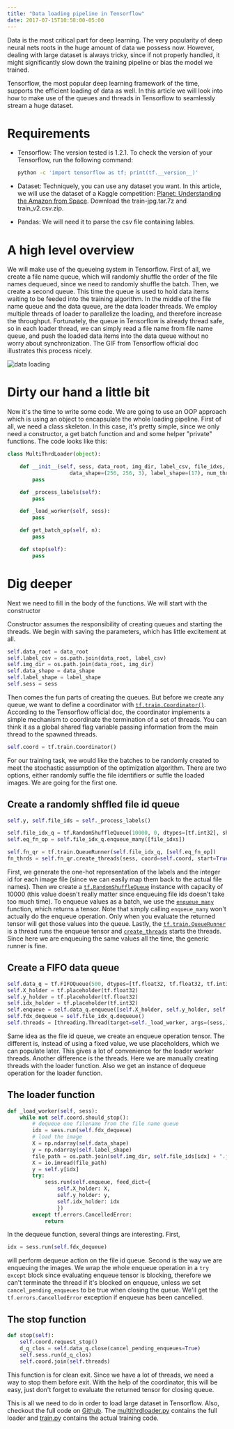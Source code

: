 ```yaml
---
title: "Data loading pipeline in Tensorflow"
date: 2017-07-15T10:58:00-05:00
---
```

Data is the most critical part for deep learning. The very popularity of deep
neural nets roots in the huge amount of data we possess now. However, dealing
with large dataset is always tricky, since if not properly handled, it might
significantly slow down the training pipeline or bias the model we trained.

Tensorflow, the most popular deep learning framework of the time, supports
the efficient loading of data as well. In this article we will look into how to
make use of the queues and threads in Tensorflow to seamlessly stream a huge
dataset.

# **Requirements**

* Tensorflow: The version tested is 1.2.1. To check the version of your
Tensorflow, run the following command:

    ```bash
    python -c 'import tensorflow as tf; print(tf.__version__)'
    ```
* Dataset: Techniquely, you can use any dataset you want. In this article, we
  will use the dataset of a Kaggle competition: [Planet: Understanding the
  Amazon from
  Space](https://www.kaggle.com/c/planet-understanding-the-amazon-from-space/data).
  Download the train-jpg.tar.7z and train_v2.csv.zip.

* Pandas: We will need it to parse the csv file containing lables.

# **A high level overview**

We will make use of the queueing system in Tensorflow. First of all, we create a
file name queue, which will randomly shuffle the order of the file names
dequeued, since we need to randomly shuffle the batch. Then, we create a second
queue. This time the queue is used to hold data items waiting to be feeded into
the training algorithm. In the middle of the file name queue and the data queue,
are the data loader threads. We employ multiple threads of loader to parallelize
the loading, and therefore increase the throughput. Fortunately, the queue in
Tensorflow is already thread safe, so in each loader thread, we can simply read
a file name from file name queue, and push the loaded data items into the data
queue without no worry about synchronization. The GIF from Tensorflow official
doc illustrates this process nicely.

![data loading](https://www.tensorflow.org/images/AnimatedFileQueues.gif)

# **Dirty our hand a little bit**

Now it's the time to write some code. We are going to use an OOP approach which
is using an object to encapsulate the whole loading pipeline. First of all, we
need a class skeleton. In this case, it's pretty simple, since we only need a
constructor, a get batch function and and some helper "private" functions. The
code looks like this:

```python
class MultiThrdLoader(object):

    def __init__(self, sess, data_root, img_dir, label_csv, file_idxs, \
                    data_shape=(256, 256, 3), label_shape=(17), num_thrds=10):
        pass

    def _process_labels(self):
        pass

    def _load_worker(self, sess):
        pass

    def get_batch_op(self, n):
        pass

    def stop(self):
        pass

```

# **Dig deeper**

Next we need to fill in the body of the functions. We will start with the
constructor

Constructor assumes the responsibility of creating queues and starting the
threads. We begin with saving the parameters, which has little excitement at all.

```python
self.data_root = data_root
self.label_csv = os.path.join(data_root, label_csv)
self.img_dir = os.path.join(data_root, img_dir)
self.data_shape = data_shape
self.label_shape = label_shape
self.sess = sess
```

Then comes the fun parts of creating the queues. But before we create any queue, we
want to define a coordinator with [`tf.train.Coordinator()`](https://www.tensorflow.org/api_docs/python/tf/train/Coordinator).
According to the Tensorflow official doc, the coordinator implements a simple mechanism to
coordinate the termination of a set of threads. You can think it as a global shared flag variable passing information from the main thread to the spawned threads.

```python
self.coord = tf.train.Coordinator()
```

For our training task, we would like the batches to be randomly created to meet the stochastic assumption of the optimization algorithm. There are two options, either randomly suffle the file identifiers or suffle the loaded images. We are going for the first one.

## Create a randomly shffled file id queue

```python
self.y, self.file_ids = self._process_labels()

self.file_idx_q = tf.RandomShuffleQueue(10000, 0, dtypes=[tf.int32], shapes=[()])
self.eq_fn_op = self.file_idx_q.enqueue_many([file_idxs])

self.fn_qr = tf.train.QueueRunner(self.file_idx_q, [self.eq_fn_op])
fn_thrds = self.fn_qr.create_threads(sess, coord=self.coord, start=True)
```

First, we generate the one-hot representation of the labels and the integer id for each image file (since we can easily map them back to the actual file names). Then we create a [`tf.RandomShuffleQueue`](https://www.tensorflow.org/api_docs/python/tf/RandomShuffleQueue) instance with capacity of 10000 (this value doesn't really matter since enqueuing file ids doesn't take too much time). To enqueue values as a batch, we use the [`enqueue_many`](https://www.tensorflow.org/api_docs/python/tf/RandomShuffleQueue#enqueue_many) function, which returns a tensor. Note that simply calling `enqueue_many` won't actually do the enqueue operation. Only when you evaluate the returned tensor will get those values into the queue. Lastly, the [`tf.train.QueueRunner`](https://www.tensorflow.org/api_docs/python/tf/train/QueueRunner) is a thread runs the enqueue tensor and [`create_threads`](https://www.tensorflow.org/api_docs/python/tf/train/QueueRunner#create_threads) starts the threads. Since here we are enqueuing the same values all the time, the generic runner is fine.

## Create a FIFO data queue

```python
self.data_q = tf.FIFOQueue(500, dtypes=[tf.float32, tf.float32, tf.int32], shapes=[data_shape, label_shape, ()])
self.X_holder = tf.placeholder(tf.float32)
self.y_holder = tf.placeholder(tf.float32)
self.idx_holder = tf.placeholder(tf.int32)
self.enqueue = self.data_q.enqueue([self.X_holder, self.y_holder, self.idx_holder])
self.fdx_dequeue = self.file_idx_q.dequeue()
self.threads = [threading.Thread(target=self._load_worker, args=(sess,)) for i in range(num_thrds)]
```

Same idea as the file id queue, we create an enqueue operation tensor. The different is, instead of using a fixed value, we use placeholders, which we can populate later. This gives a lot of convenience for the loader worker threads. Another difference is the threads. Here we are manually creating threads with the loader function. Also we get an instance of dequeue operation for the loader function.

## The loader function

```python
def _load_worker(self, sess):
    while not self.coord.should_stop():
        # dequeue one filename from the file name queue
        idx = sess.run(self.fdx_dequeue)
        # load the image
        X = np.ndarray(self.data_shape)
        y = np.ndarray(self.label_shape)
        file_path = os.path.join(self.img_dir, self.file_ids[idx] + ".jpg")
        X = io.imread(file_path)
        y = self.y[idx]
        try:
            sess.run(self.enqueue, feed_dict={
                self.X_holder: X,
                self.y_holder: y,
                self.idx_holder: idx
                })
        except tf.errors.CancelledError:
            return
```

In the dequeue function, several things are interesting. First,

```python
idx = sess.run(self.fdx_dequeue)
```

will perform dequeue action on the file id queue. Second is the way we are enqueuing the images. We wrap the whole enqueue operation in a `try except` block since evaluating enqueue tensor is blocking, therefore we can't terminate the thread if it's blocked on enqueue, unless we set `cancel_pending_enqueues` to be true when closing the queue. We'll get the `tf.errors.CancelledError` exception if enqueue has been cancelled.

## The stop function

```python
def stop(self):
    self.coord.request_stop()
    d_q_clos = self.data_q.close(cancel_pending_enqueues=True)
    self.sess.run(d_q_clos)
    self.coord.join(self.threads)
```
This function is for clean exit. Since we have a lot of threads, we need a way to stop them before exit. With the help of the coordinator, this will be easy, just don't forget to evaluate the returned tensor for closing queue.

This is all we need to do in order to load large dataset in Tensorflow. Also, checkout the full code on [Github](https://github.com/Zonglin-Li6565/Kaggle-Amazon). The [multithrdloader.py](https://github.com/Zonglin-Li6565/Kaggle-Amazon/blob/master/multithrdloader.py) contains the full loader and [train.py](https://github.com/Zonglin-Li6565/Kaggle-Amazon/blob/master/train.py) contains the actual training code.
